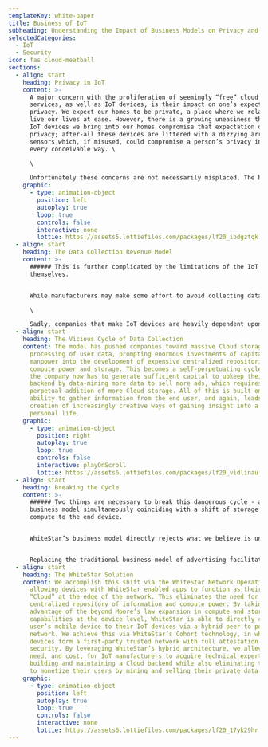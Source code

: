 ```yaml
---
templateKey: white-paper
title: Business of IoT
subheading: Understanding the Impact of Business Models on Privacy and Security
selectedCategories:
  - IoT
  - Security
icon: fas cloud-meatball
sections:
  - align: start
    heading: Privacy in IoT
    content: >-
      A major concern with the proliferation of seemingly “free” cloud based
      services, as well as IoT devices, is their impact on one’s expectation of
      privacy. We expect our homes to be private, a place where we relax and
      live our lives at ease. However, there is a growing uneasiness that the
      IoT devices we bring into our homes compromise that expectation of
      privacy; after-all these devices are littered with a dizzying array of
      sensors which, if misused, could compromise a person’s privacy in almost
      every conceivable way. \

      \

      Unfortunately these concerns are not necessarily misplaced. The business of IoT as it stands today not only involves the sale of the device itself, but also the exploitation of the data and metadata gleaned from that device. In fact, IoT device manufacturers have every incentive to capture as much data as possible due to the business model of profiting on the sale of access to that data. While a major consumer of this data are advertisers, some manufacturers sell it to institutions, governments, and anyone who is willing to pay for it for their own uses. Regardless of where their data ends up, consumers are correct to be concerned about their IoT devices because the business model of the device manufacturers isn’t a benevolent one of making our lives easier. Selling the devices themselves is a one time transaction with slim profit margins while selling of the data that comes out of our homes is a highly profitable recurring revenue stream, regardless of the privacy implications.
    graphic:
      - type: animation-object
        position: left
        autoplay: true
        loop: true
        controls: false
        interactive: none
        lottie: https://assets5.lottiefiles.com/packages/lf20_ibdgztqk.json
  - align: start
    heading: The Data Collection Revenue Model
    content: >-
      ###### This is further complicated by the limitations of the IoT devices
      themselves.


      While manufacturers may make some effort to avoid collecting data from minors, devices cannot differentiate between a child and an adult with absolute accuracy. Therefore they cannot determine whether the person, whose data is being collected, can legally consent to the data collection itself. Despite this, IoT devices in the home often collect data from minors, violating the privacy expectations of society’s most vulnerable population - our children. We believe that data collection from vulnerable people, including children, is unethical.  We also believe that the expectations of privacy in the home are directly incompatible with the current business model of monetizing the data collected by IoT devices.\

      \

      Sadly, companies that make IoT devices are heavily dependent upon revenue from the collection and monetization of user data. It serves as fuel for the engine that drives their true source of revenue - advertising (or something even worse). While advertising is not necessarily a bad thing, the direct targeted advertising models employed by social media and tech companies require the bulk collection of almost every piece of data and metadata a person generates. Done properly, it’s extremely successful, and can effectively generate more sales than any other type of advertising. Companies who want to advertise know this, and have a strong demand for the data being collected. This creates a vicious cycle where companies who want to leverage targeted advertising drive the collection of more and more data, and companies which can provide the data seek new ways - including with IoT devices - of procuring the data to gain insight into people’s lives. This, in turn, drives technical decisions on how to best collect and store this data and to support this business model.
  - align: start
    heading: The Vicious Cycle of Data Collection
    content: The model has pushed companies toward massive Cloud storage and
      processing of user data, prompting enormous investments of capital and
      manpower into the development of expensive centralized repositories of
      compute power and storage. This becomes a self-perpetuating cycle, where
      the company now has to generate sufficient capital to upkeep their Cloud
      backend by data-mining more data to sell more ads, which requires the
      perpetual addition of more Cloud storage. All of this is built on the
      ability to gather information from the end user, and again, leads to the
      creation of increasingly creative ways of gaining insight into a person’s
      personal life.
    graphic:
      - type: animation-object
        position: right
        autoplay: true
        loop: true
        controls: false
        interactive: playOnScroll
        lottie: https://assets6.lottiefiles.com/packages/lf20_vidlinau.json
  - align: start
    heading: Breaking the Cycle
    content: >-
      ###### Two things are necessary to break this dangerous cycle - a shift in
      business model simultaneously coinciding with a shift of storage and
      compute to the end device. 


      WhiteStar’s business model directly rejects what we believe is unethical data gathering practices, and instead embraces a direct sales model. Our users, and their data, are not our product. Ordinarily IoT devices, if not subsidized by the revenue generation of user data collection, would be prohibitively costly. This is where WhiteStar’s novel and patent pending technologies allow for a paradigm shift in storage and compute away from the expensive Cloud to the user end-device, alleviating the need to monetize a user’s data.


      Replacing the traditional business model of advertising facilitated through data mining, WhiteStar instead charges a small monthly fee for a subscription to all of its services, including access to, and control of, a user’s IoT devices. This small cost is due in large part because WhiteStar’s novel architecture results in dramatic reduction in the cost of the network and its’ resultant infrastructure. This reduction creates the opposite feedback loop of cascading effects, ultimately cumulating in the complete obsolescence of the need to gather user data. Put in other terms, this allows devices that utilize WhiteStar to not only deliver a less expensive service, but also promotes a transformative shift in the need to collect user data.
  - align: start
    heading: The WhiteStar Solution
    content: We accomplish this shift via the WhiteStar Network Operating System
      allowing devices with WhiteStar enabled apps to function as their own
      “Cloud” at the edge of the network. This eliminates the need for a
      centralized repository of information and compute power. By taking
      advantage of the beyond Moore’s law expansion in compute and storage
      capabilities at the device level, WhiteStar is able to directly connect a
      user’s mobile device to their IoT devices via a hybrid peer to peer
      network. We achieve this via WhiteStar’s Cohort technology, in which
      devices form a first-party trusted network with full attestation and
      security. By leveraging WhiteStar’s hybrid architecture, we alleviate the
      need, and cost, for IoT manufacturers to acquire technical expertise in
      building and maintaining a Cloud backend while also eliminating the need
      to monetize their users by mining and selling their private data.
    graphic:
      - type: animation-object
        position: left
        autoplay: true
        loop: true
        controls: false
        interactive: none
        lottie: https://assets6.lottiefiles.com/packages/lf20_17yk29hr.json
---
```

